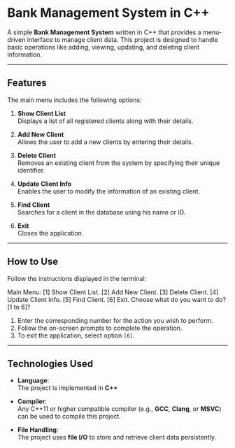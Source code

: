 # Bank Management System in C++

A simple **Bank Management System** written in C++ that provides a menu-driven interface to manage client data. This project is designed to handle basic operations like adding, viewing, updating, and deleting client information.

---

## Features

The main menu includes the following options:

1. **Show Client List**  
   Displays a list of all registered clients along with their details.

2. **Add New Client**  
   Allows the user to add a new clients by entering their details.

3. **Delete Client**  
   Removes an existing client from the system by specifying their unique identifier.

4. **Update Client Info**  
   Enables the user to modify the information of an existing client.

5. **Find Client**  
   Searches for a client in the database using his name or ID.

6. **Exit**  
   Closes the application.

---

## How to Use

Follow the instructions displayed in the terminal:

Main Menu:
[1] Show Client List.
[2] Add New Client.
[3] Delete Client.
[4] Update Client Info.
[5] Find Client.
[6] Exit.
Choose what do you want to do? [1 to 6]?

1. Enter the corresponding number for the action you wish to perform.
2. Follow the on-screen prompts to complete the operation.
3. To exit the application, select option `[6]`.

---

## Technologies Used

- **Language**:  
  The project is implemented in **C++**

- **Compiler**:  
  Any C++11 or higher compatible compiler (e.g., **GCC**, **Clang**, or **MSVC**) can be used to compile this project.

- **File Handling**:  
  The project uses **file I/O** to store and retrieve client data persistently.
